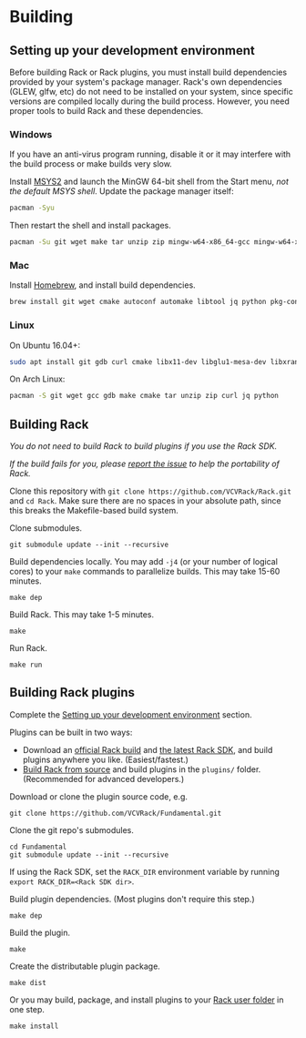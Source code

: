 # Building

## Setting up your development environment

Before building Rack or Rack plugins, you must install build dependencies provided by your system's package manager.
Rack's own dependencies (GLEW, glfw, etc) do not need to be installed on your system, since specific versions are compiled locally during the build process.
However, you need proper tools to build Rack and these dependencies.

### Windows

If you have an anti-virus program running, disable it or it may interfere with the build process or make builds very slow.

Install [MSYS2](http://www.msys2.org/) and launch the MinGW 64-bit shell from the Start menu, *not the default MSYS shell*.
Update the package manager itself:
```bash
pacman -Syu
```
Then restart the shell and install packages.
```bash
pacman -Su git wget make tar unzip zip mingw-w64-x86_64-gcc mingw-w64-x86_64-gdb mingw-w64-x86_64-cmake autoconf automake mingw-w64-x86_64-libtool mingw-w64-x86_64-jq python
```

### Mac

Install [Homebrew](https://brew.sh/), and install build dependencies.
```bash
brew install git wget cmake autoconf automake libtool jq python pkg-config
```

### Linux

On Ubuntu 16.04+:
```bash
sudo apt install git gdb curl cmake libx11-dev libglu1-mesa-dev libxrandr-dev libxinerama-dev libxcursor-dev libxi-dev zlib1g-dev libasound2-dev libgtk2.0-dev libjack-jackd2-dev jq
```

On Arch Linux:
```bash
pacman -S git wget gcc gdb make cmake tar unzip zip curl jq python
```

## Building Rack

*You do not need to build Rack to build plugins if you use the Rack SDK.*

*If the build fails for you, please [report the issue](Issues) to help the portability of Rack.*

Clone this repository with `git clone https://github.com/VCVRack/Rack.git` and `cd Rack`.
Make sure there are no spaces in your absolute path, since this breaks the Makefile-based build system.

Clone submodules.

	git submodule update --init --recursive

Build dependencies locally.
You may add `-j4` (or your number of logical cores) to your `make` commands to parallelize builds.
This may take 15-60 minutes.

	make dep

Build Rack.
This may take 1-5 minutes.

	make

Run Rack.

	make run

## Building Rack plugins

Complete the [Setting up your development environment](#setting-up-your-development-environment) section.

Plugins can be built in two ways:
- Download an [official Rack build](https://vcvrack.com/Rack) and [the latest Rack SDK](https://vcvrack.com/downloads/), and build plugins anywhere you like. (Easiest/fastest.)
- [Build Rack from source](#building-rack) and build plugins in the `plugins/` folder. (Recommended for advanced developers.)

Download or clone the plugin source code, e.g.

	git clone https://github.com/VCVRack/Fundamental.git

Clone the git repo's submodules.

	cd Fundamental
	git submodule update --init --recursive

If using the Rack SDK, set the `RACK_DIR` environment variable by running `export RACK_DIR=<Rack SDK dir>`.

Build plugin dependencies. (Most plugins don't require this step.)

	make dep

Build the plugin.

	make

Create the distributable plugin package.

	make dist

Or you may build, package, and install plugins to your [Rack user folder](FAQ#where-is-the-rack-user-folder) in one step.

	make install
